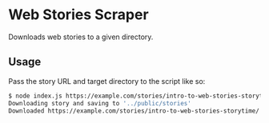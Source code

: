# Web Stories Scraper

Downloads web stories to a given directory.

## Usage

Pass the story URL and target directory to the script like so:

```bash
$ node index.js https://example.com/stories/intro-to-web-stories-storytime/ ../public/stories
Downloading story and saving to '../public/stories'
Downloaded https://example.com/stories/intro-to-web-stories-storytime/ to ../public/stories/intro-to-web-stories-storytime/index.html
```
